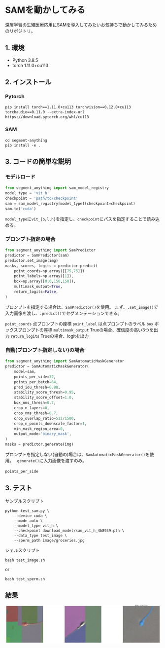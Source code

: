 # SAMを動かしてみる
深層学習の生殖医療応用にSAMを導入してみたいお気持ちで動かしてみるためのリポジトリ。
## 1. 環境
- Python 3.8.5
- torch 1.11.0+cu113

## 2. インストール
### Pytorch
```shell
pip install torch==1.11.0+cu113 torchvision==0.12.0+cu113 torchaudio==0.11.0 --extra-index-url https://download.pytorch.org/whl/cu113
```
### SAM
```shell
cd segment-anything
pip install -e .
```

## 3. コードの簡単な説明
### モデルロード
```python
from segment_anything import sam_model_registry
model_type = 'vit_h'
checkpoint = 'path/to/checkpoint'
sam = sam_model_registry[model_type](checkpoint=checkpoint)
sam.to('cuda')
```
`model_type`に`vit_{b,l,h}`を指定し、`checkpoint`にパスを指定することで読み込める。
### プロンプト指定の場合
```python
from segment_anything import SamPredictor
predictor = SamPredictor(sam)
predictor.set_image(img)
masks, scores, logits = predictor.predict(
    point_coords=np.array([[75,75]])
    point_labels=np.array([1]),
    box=np.array([0,0,150,150]),
    multimask_output=True,
    return_logits=False,
)
```
プロンプトを指定する場合は、`SamPredictor()`を使用。
まず、`.set_image()`で入力画像を渡し、`.predict()`でセグメンテーションできる。

`point_coords` 点プロンプトの座標
`point_label` は点プロンプトのラベル
`box` ボックスプロンプトの座標
`multimask_output` Trueの場合、確信度の高い3つを出力
`return_logits` Trueの場合、logitを出力

### 自動(プロンプト指定しない)の場合
```python
from segment_anything import SamAutomaticMaskGenerator
predictor = SamAutomaticMaskGenerator(
    model=sam,
    points_per_side=32,
    points_per_batch=64,
    pred_iou_thresh=0.88,
    stability_score_thresh=0.95,
    stability_score_offset=1.0,
    box_nms_thresh=0.7,
    crop_n_layers=0,
    crop_nms_thresh=0.7,
    crop_overlap_ratio=512/1500,
    crop_n_points_downscale_factor=1,
    min_mask_region_area=0,
    output_mode='binary_mask',
)
masks = predictor.generate(img)
```
プロンプトを指定しない(自動の)場合は、`SamAutomaticMaskGenerator()`を使用。
`.generate()`に入力画像を渡すのみ。

`points_per_side`　


## 3. テスト
サンプルスクリプト
```shell
python test_sam.py \
    --device cuda \
    --mode auto \
    --model_type vit_h \
    --checkpoint download_model/sam_vit_h_4b8939.pth \
    --data_type test_image \
    --sperm_path image/groceries.jpg 
```
シェルスクリプト
```shell
bash test_image.sh
```
or
```shell
bash test_sperm.sh
```

## 結果
![output](fig/output.png)
